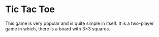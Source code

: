 # Tic Tac Toe
This game is very popular and is quite simple in itself. It is a two-player game in which, there is a board with 3×3 squares.

